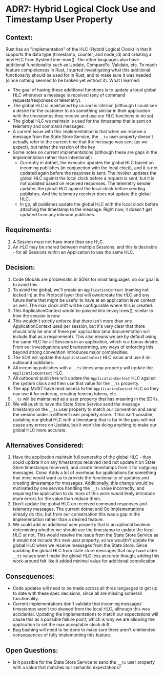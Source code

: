 # ADR7: Hybrid Logical Clock Use and Timestamp User Property

## Context: 

Rust has an "implementation" of the HLC (Hybrid Logical Clock) in that it supports the data type (timestamp, counter, and node_id) and creating a new HLC from SystemTime::now(). The other languages also have additional functionality such as Update, CompareTo, Validate, etc. To reach feature completeness in Rust, I started investigating what this additional functionality should be used for in Rust, and to make sure it was needed (since nothing seemed to be broken yet without it). What I learned:
- The goal of having these additional functions is to update a local global HLC whenever a message is received (any of command requests/responses or telemetry).
- The global HLC is maintained by us and is internal (although I could see a desire for the customer to do something similar in their application with the timestamps they receive and use our HLC functions to do so).
- The global HLC we maintain is used for the timestamp that is sent on telemetry and command messages.
- A current issue with this implementation is that when we receive a message from the State Store Service, the `__ts` user property doesn't actually refer to the current time that the message was sent (as we expect), but rather the version of the key
- Some notes on current implementations (although these are gaps in the implementation rather than intentional):
  - Currently in dotnet, the executor updates the global HLC based on incoming publishes (in conjunction with the local clock), and it is not updated again before the response is sent. The invoker updates the global HLC against the local clock before a request is sent, but it is not updated based on received responses. The telemetry sender updates the global HLC against the local clock before sending publishes. And the telemetry receiver does not update the global HLC.
  - In go, all publishes update the global HLC with the local clock before attaching the timestamp to the message. Right now, it doesn't get updated from any inbound publishes.

## Requirements:
1. A Session must not have more than one HLC.
1. An HLC may be shared between multiple Sessions, and this is desirable - for all Sessions within an Application to use the same HLC.

## Decision: 

1. Code Globals are problematic in SDKs for most languages, so our goal is to avoid this.
1. To avoid the global, we'll create an `ApplicationContext` (naming not locked in) at the Protocol layer that will own/create the HLC and any future items that might be useful to have at an application level context as well. The max clock drift will be configurable where this is created.
1. This ApplicationContext would be passed into envoy::new(), similar to how the session is now
1. This wouldn't strictly enforce that there isn't more than one ApplicationContext used per session, but it's very clear that there should only be one of these per application (and documentation will include that as a requirement). This also means we are by default using the same HLC for all Sessions in an application, which is a bonus desire. From our investigations and brainstorming, any ways of enforcing this beyond strong convention introduces major complexities.
1. The SDK will update the `ApplicationContext` HLC value and use it on outbound publishes.
1. All incoming publishes with a `__ts` timestamp property will update the `ApplicationContext` HLC.
1. All outbound publishes will update the `ApplicationContext` HLC against the system clock and then use that value for the `__ts` property.
1. The app MUST have read access to the `ApplicationContext` HLC so they can use it for ordering, creating fencing tokens, etc.
1. `__ts` will be maintained as a user property that has meaning in the SDKs.
1. We will push to have the State Store Service send the message timestamp on the `__ts` user property to match our convention and send the version under a different user property name. If this isn't possible, updating our global HLC with a timestamp that is far in the past will not cause any errors on Update, but it won't be doing anything to make our global HLC more accurate.

## Alternatives Considered:

1. Have the application maintain full ownership of the global HLC - they could update it on any timestamps received (and not update it on State Store timestamps received), and create timestamps from it for outgoing messages. Cons: Adds a lot of overhead for applications for something that most would want us to provide the functionality of updates and creating timestamps for messages. Additionally, this change would be motivated by one service handling the `__ts` value incorrectly, and requiring the application to do more of this work would likely introduce more errors for the value than reduce them.
1. Don't update the global HLC on received command responses and telemetry messages. The current dotnet and Go implementations already do this, but from our conversation this was a gap in the implementation rather than a desired feature.
1. We could add an additional user property that is an optional boolean determining whether we should use the timestamp to update the local HLC or not. This would resolve the issue from the State Store Service as it would not include this new user property, so we wouldn't update the global HLC when we receive messages from the State Store. Since updating the global HLC from state store messages that may have older `__ts` values won't make the global HLC less accurate though, adding this work-around felt like it added minimal value for additional complication.


## Consequences:
- Code updates will need to be made across all three languages to get up to date with these spec decisions, since all are missing some/all functionality.
- Current implementations don't validate that incoming messages' timestamps aren't too skewed from the local HLC, although this was accidental. Updating the implementations to match our expectations will cause this as a possible failure point, which is why we are allowing the application to set the max acceptable clock drift.
- Bug bashing will need to be done to make sure there aren't unintended consequences of fully implementing this feature.

## Open Questions:
- Is it possible for the State Store Service to send the `__ts` user property with a value that matches our semantic expectations?
